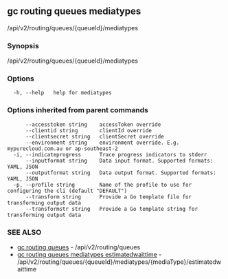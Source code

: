 ## gc routing queues mediatypes

/api/v2/routing/queues/{queueId}/mediatypes

### Synopsis

/api/v2/routing/queues/{queueId}/mediatypes

### Options

```
  -h, --help   help for mediatypes
```

### Options inherited from parent commands

```
      --accesstoken string    accessToken override
      --clientid string       clientId override
      --clientsecret string   clientSecret override
      --environment string    environment override. E.g. mypurecloud.com.au or ap-southeast-2
  -i, --indicateprogress      Trace progress indicators to stderr
      --inputformat string    Data input format. Supported formats: YAML, JSON
      --outputformat string   Data output format. Supported formats: YAML, JSON
  -p, --profile string        Name of the profile to use for configuring the cli (default "DEFAULT")
      --transform string      Provide a Go template file for transforming output data
      --transformstr string   Provide a Go template string for transforming output data
```

### SEE ALSO

* [gc routing queues](gc_routing_queues.html)	 - /api/v2/routing/queues
* [gc routing queues mediatypes estimatedwaittime](gc_routing_queues_mediatypes_estimatedwaittime.html)	 - /api/v2/routing/queues/{queueId}/mediatypes/{mediaType}/estimatedwaittime


